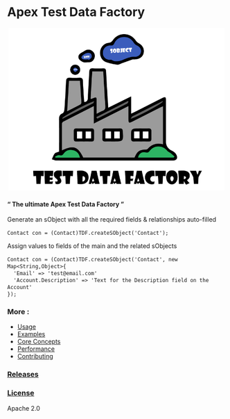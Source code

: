 # Apex Test Data Factory


<p align="center"><img src ="/docs/assets/TDF.png" width="500"/></p>




#### “ The ultimate Apex Test Data Factory ”

Generate an sObject with all the required fields & relationships auto-filled
  ```apex
  Contact con = (Contact)TDF.createSObject('Contact');
  ```

Assign values to fields of the main and the related sObjects
  ```apex
  Contact con = (Contact)TDF.createSObject('Contact', new Map<String,Object>{
    'Email' => 'test@email.com'
    'Account.Description' => 'Text for the Description field on the Account'
  });
  ```
  
  
  ### More :
* [Usage](/docs/USAGE.md)
* [Examples](/docs/EXAMPLES.md)
* [Core Concepts](/docs/CONCEPT.md)
* [Performance](/docs/PERFORMANCE.md)
* [Contributing](/docs/CONTRIBUTE.md)



### [Releases](https://github.com/benahm/TDF/releases)
### [License](LICENSE)

Apache 2.0
